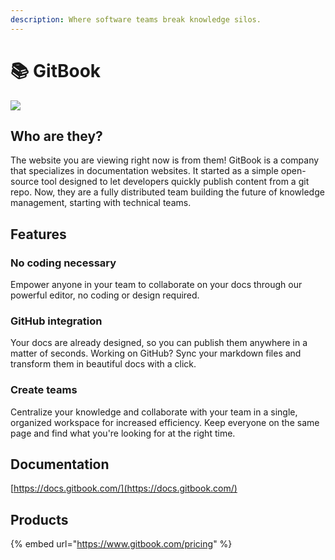```yaml
---
description: Where software teams break knowledge silos.
---
```


# 📚 GitBook

![](../.gitbook/assets/gitbook\_logo.png)

## Who are they?

The website you are viewing right now is from them! GitBook is a company that specializes in documentation websites. It started as a simple open-source tool designed to let developers quickly publish content from a git repo. Now, they are a fully distributed team building the future of knowledge management, starting with technical teams.

## Features

### No coding necessary

Empower anyone in your team to collaborate on your docs through our powerful editor, no coding or design required.

### GitHub integration

Your docs are already designed, so you can publish them anywhere in a matter of seconds. Working on GitHub? Sync your markdown files and transform them in beautiful docs with a click.

### Create teams

Centralize your knowledge and collaborate with your team in a single, organized workspace for increased efficiency. Keep everyone on the same page and find what you're looking for at the right time.

## Documentation

[https://docs.gitbook.com/](https://docs.gitbook.com/)

## Products

{% embed url="https://www.gitbook.com/pricing" %}
